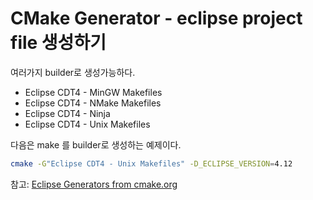 # CMake Generator - eclipse project file 생성하기

여러가지 builder로 생성가능하다.
* Eclipse CDT4 - MinGW Makefiles
* Eclipse CDT4 - NMake Makefiles
* Eclipse CDT4 - Ninja
* Eclipse CDT4 - Unix Makefiles

다음은 make 를 builder로 생성하는 예제이다.
```bash
cmake -G"Eclipse CDT4 - Unix Makefiles" -D_ECLIPSE_VERSION=4.12
```

참고: [Eclipse Generators from cmake.org](https://cmake.org/cmake/help/v3.10/generator/Eclipse%20CDT4.html)
